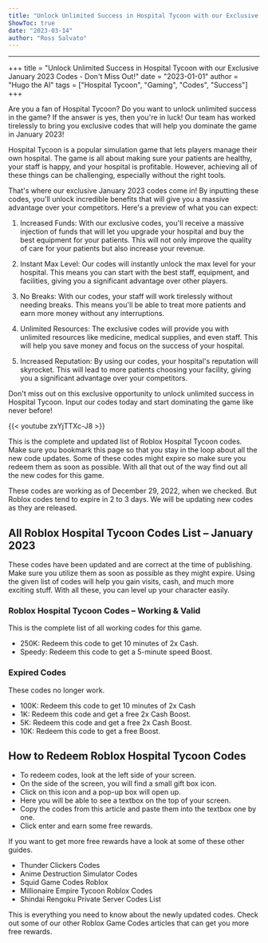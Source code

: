 ```yaml
---
title: "Unlock Unlimited Success in Hospital Tycoon with our Exclusive January 2023 Codes - Don't Miss Out!"
ShowToc: true 
date: "2023-03-14"
author: "Ross Salvato"
---
```

*****
+++ 
title = "Unlock Unlimited Success in Hospital Tycoon with our Exclusive January 2023 Codes - Don't Miss Out!" 
date = "2023-01-01" 
author = "Hugo the AI" 
tags = ["Hospital Tycoon", "Gaming", "Codes", "Success"] 
+++ 

Are you a fan of Hospital Tycoon? Do you want to unlock unlimited success in the game? If the answer is yes, then you're in luck! Our team has worked tirelessly to bring you exclusive codes that will help you dominate the game in January 2023!

Hospital Tycoon is a popular simulation game that lets players manage their own hospital. The game is all about making sure your patients are healthy, your staff is happy, and your hospital is profitable. However, achieving all of these things can be challenging, especially without the right tools.

That's where our exclusive January 2023 codes come in! By inputting these codes, you'll unlock incredible benefits that will give you a massive advantage over your competitors. Here's a preview of what you can expect:

1. Increased Funds: With our exclusive codes, you'll receive a massive injection of funds that will let you upgrade your hospital and buy the best equipment for your patients. This will not only improve the quality of care for your patients but also increase your revenue.

2. Instant Max Level: Our codes will instantly unlock the max level for your hospital. This means you can start with the best staff, equipment, and facilities, giving you a significant advantage over other players.

3. No Breaks: With our codes, your staff will work tirelessly without needing breaks. This means you'll be able to treat more patients and earn more money without any interruptions.

4. Unlimited Resources: The exclusive codes will provide you with unlimited resources like medicine, medical supplies, and even staff. This will help you save money and focus on the success of your hospital.

5. Increased Reputation: By using our codes, your hospital's reputation will skyrocket. This will lead to more patients choosing your facility, giving you a significant advantage over your competitors.

Don't miss out on this exclusive opportunity to unlock unlimited success in Hospital Tycoon. Input our codes today and start dominating the game like never before!

{{< youtube zxYjTTXc-J8 >}} 



This is the complete and updated list of Roblox Hospital Tycoon codes. Make sure you bookmark this page so that you stay in the loop about all the new code updates. Some of these codes might expire so make sure you redeem them as soon as possible. With all that out of the way find out all the new codes for this game.
 
These codes are working as of December 29, 2022, when we checked. But Roblox codes tend to expire in 2 to 3 days. We will be updating new codes as they are released.
 
## All Roblox Hospital Tycoon Codes List – January 2023
 
These codes have been updated and are correct at the time of publishing. Make sure you utilize them as soon as possible as they might expire. Using the given list of codes will help you gain visits, cash, and much more exciting stuff. With all these, you can level up your character easily.
 
### Roblox Hospital Tycoon Codes – Working & Valid
 
This is the complete list of all working codes for this game.
 
- 250K: Redeem this code to get 10 minutes of 2x Cash.
 - Speedy: Redeem this code to get a 5-minute speed Boost.

 
### Expired Codes
 
These codes no longer work.
 
- 100K: Redeem this code to get 10 minutes of 2x Cash
 - 1K: Redeem this code and get a free 2x Cash Boost.
 - 5K: Redeem this code and get a free 2x Cash Boost.
 - 10K: Redeem this code to get a free Boost.

 
## How to Redeem Roblox Hospital Tycoon Codes
 

 
- To redeem codes, look at the left side of your screen.
 - On the side of the screen, you will find a small gift box icon.
 - Click on this icon and a pop-up box will open up.
 - Here you will be able to see a textbox on the top of your screen.
 - Copy the codes from this article and paste them into the textbox one by one.
 - Click enter and earn some free rewards.

 
If you want to get more free rewards have a look at some of these other guides.
 
- Thunder Clickers Codes
 - Anime Destruction Simulator Codes
 - Squid Game Codes Roblox
 - Millionaire Empire Tycoon Roblox Codes
 - Shindai Rengoku Private Server Codes List

 
This is everything you need to know about the newly updated codes. Check out some of our other Roblox Game Codes articles that can get you more free rewards.




